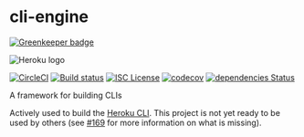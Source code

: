 cli-engine
==========

[![Greenkeeper badge](https://badges.greenkeeper.io/heroku/cli-engine.svg)](https://greenkeeper.io/)

![Heroku logo](https://d4yt8xl9b7in.cloudfront.net/assets/home/logotype-heroku.png)

[![CircleCI](https://circleci.com/gh/heroku/cli-engine/tree/master.svg?style=svg)](https://circleci.com/gh/heroku/cli-engine/tree/master)
[![Build status](https://ci.appveyor.com/api/projects/status/vkvx2oup8r9gt1ga/branch/master?svg=true)](https://ci.appveyor.com/project/Heroku/cli-engine/branch/master)
[![ISC License](https://img.shields.io/github/license/heroku/cli-engine.svg)](https://github.com/heroku/cli-engine/blob/master/LICENSE)
[![codecov](https://codecov.io/gh/heroku/cli-engine/branch/master/graph/badge.svg)](https://codecov.io/gh/heroku/cli-engine)
[![dependencies Status](https://david-dm.org/heroku/cli-engine/status.svg)](https://david-dm.org/heroku/cli-engine)

A framework for building CLIs

Actively used to build the [Heroku CLI](https://cli.heroku.com). This project is not yet ready to be used by others (see [#169](https://github.com/heroku/cli-engine/issues/169) for more information on what is missing).
